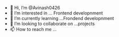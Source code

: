 - 👋 Hi, I’m @Avinash0426
- 👀 I’m interested in ... Frontend developnment
- 🌱 I’m currently learning ...Frondend developnment
- 💞️ I’m looking to collaborate on ...projects
- 📫 How to reach me ...

<!---
Avinash0426/Avinash0426 is a ✨ special ✨ repository because its `README.md` (this file) appears on your GitHub profile.
You can click the Preview link to take a look at your changes.
--->
